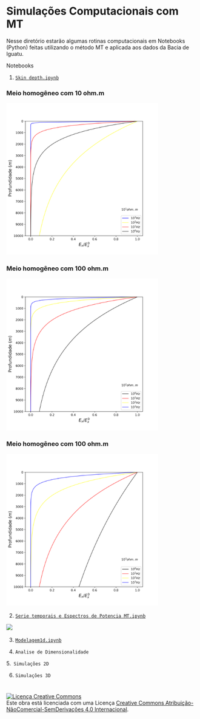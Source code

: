 # Simulações Computacionais com MT

Nesse diretório estarão algumas rotinas computacionais em Notebooks (Python) feitas utilizando o método MT e aplicada aos dados da Bacia de Iguatu.

Notebooks

1. [`Skin depth.ipynb`](https://github.com/arturbenevides/MSc_Geophysics/blob/master/Notebooks/Skin%20Depth.ipynb)

### Meio homogêneo com 10 ohm.m
<img src='https://github.com/arturbenevides/MSc_Geophysics/blob/master/Notebooks/skindepth10.png' width=400>

### Meio homogêneo com 100 ohm.m
<img src='https://github.com/arturbenevides/MSc_Geophysics/blob/master/Notebooks/skindepth100.png' width=400>

### Meio homogêneo com 100 ohm.m
<img src='https://github.com/arturbenevides/MSc_Geophysics/blob/master/Notebooks/skindepth1000.png' width=400>

2. [`Serie temporais e Espectros de Potencia MT.ipynb`](https://github.com/arturbenevides/Magnetotelurico/blob/master/Simula%C3%A7%C3%B5es%20Computacionais/Serie%20temporais%20e%20Espectros%20de%20Potencia%20MT.ipynb)

<img src='https://github.com/arturbenevides/MSc_Geophysics/blob/master/Notebooks/s%C3%A9ries%20temporais/ig004_ts1_10_10.png' width =600>

3. [`Modelagem1d.ipynb`](https://github.com/arturbenevides/Magnetotelurico/blob/master/Modelagem1D.ipyn)

4. `Analise de Dimensionalidade`

5.` Simulações 2D`



6. `Simulações 3D`

#
<a rel="license" href="http://creativecommons.org/licenses/by-nc-nd/4.0/"><img alt="Licença Creative Commons" style="border-width:0" src="https://i.creativecommons.org/l/by-nc-nd/4.0/88x31.png" /></a><br />Este obra está licenciada com uma Licença <a rel="license" href="http://creativecommons.org/licenses/by-nc-nd/4.0/">Creative Commons Atribuição-NãoComercial-SemDerivações 4.0 Internacional</a>.
